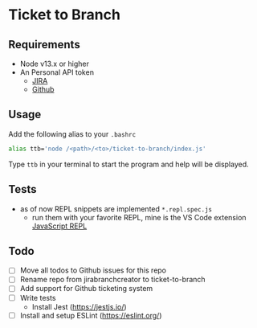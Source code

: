 # Ticket to Branch

## Requirements
- Node v13.x or higher
- An Personal API token
  - [JIRA](https://confluence.atlassian.com/enterprise/using-personal-access-tokens-1026032365.html)
  - [Github](https://docs.github.com/en/authentication/keeping-your-account-and-data-secure/creating-a-personal-access-token)

## Usage

Add the following alias to your `.bashrc`

```sh
alias ttb='node /<path>/<to>/ticket-to-branch/index.js'
```

Type `ttb` in your terminal to start the program and help will be displayed.

## Tests
- as of now REPL snippets are implemented `*.repl.spec.js`
  - run them with your favorite REPL, mine is the VS Code extension [JavaScript REPL](https://marketplace.visualstudio.com/items?itemName=achil.vscode-javascript-repl)

## Todo
- [ ] Move all todos to Github issues for this repo
- [ ] Rename repo from jirabranchcreator to ticket-to-branch
- [ ] Add support for Github ticketing system
- [ ] Write tests
  - Install Jest (https://jestjs.io/)
- [ ] Install and setup ESLint (https://eslint.org/)
